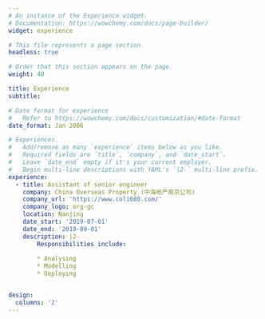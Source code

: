 ```yaml
---
# An instance of the Experience widget.
# Documentation: https://wowchemy.com/docs/page-builder/
widget: experience

# This file represents a page section.
headless: true

# Order that this section appears on the page.
weight: 40

title: Experience
subtitle:

# Date format for experience
#   Refer to https://wowchemy.com/docs/customization/#date-format
date_format: Jan 2006

# Experiences.
#   Add/remove as many `experience` items below as you like.
#   Required fields are `title`, `company`, and `date_start`.
#   Leave `date_end` empty if it's your current employer.
#   Begin multi-line descriptions with YAML's `|2-` multi-line prefix.
experience:
  - title: Assistant of senior engineer
    company: China Overseas Property (中海地产南京公司)
    company_url: 'https://www.coli688.com/'
    company_logo: org-gc
    location: Nanjing
    date_start: '2019-07-01'
    date_end: '2019-09-01'
    description: |2-
        Responsibilities include:
        
        * Analysing
        * Modelling
        * Deploying


design:
  columns: '2'
---
```

